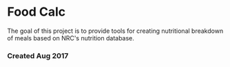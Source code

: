 # Food Calc

The goal of this project is to provide tools for creating nutritional breakdown of meals based on NRC's nutrition database.

### Created Aug 2017
